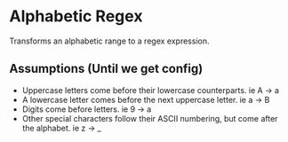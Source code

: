 # Alphabetic Regex

Transforms an alphabetic range to a regex expression.

## Assumptions (Until we get config)

* Uppercase letters come before their lowercase counterparts. ie A -> a
* A lowercase letter comes before the next uppercase letter. ie a -> B
* Digits come before letters. ie 9 -> a
* Other special characters follow their ASCII numbering, but come after the alphabet. ie z -> _
